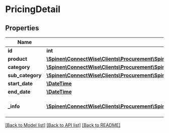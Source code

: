 # PricingDetail

## Properties
Name | Type | Description | Notes
------------ | ------------- | ------------- | -------------
**id** | **int** |  | [optional] 
**product** | [**\Spinen\ConnectWise\Clients\Procurement\Spinen\ConnectWise\Clients\Procurement\Model\CatalogItemReference**](CatalogItemReference.md) |  | [optional] 
**category** | [**\Spinen\ConnectWise\Clients\Procurement\Spinen\ConnectWise\Clients\Procurement\Model\ProductCategoryReference**](ProductCategoryReference.md) |  | [optional] 
**sub_category** | [**\Spinen\ConnectWise\Clients\Procurement\Spinen\ConnectWise\Clients\Procurement\Model\ProductSubCategoryReference**](ProductSubCategoryReference.md) |  | [optional] 
**start_date** | [**\DateTime**](\DateTime.md) |  | 
**end_date** | [**\DateTime**](\DateTime.md) |  | [optional] 
**_info** | [**\Spinen\ConnectWise\Clients\Procurement\Spinen\ConnectWise\Clients\Procurement\Model\Metadata**](Metadata.md) | Metadata of the entity | [optional] 

[[Back to Model list]](../README.md#documentation-for-models) [[Back to API list]](../README.md#documentation-for-api-endpoints) [[Back to README]](../README.md)


